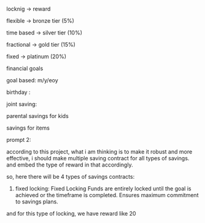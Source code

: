 locknig  ->  reward


flexible   ->   bronze tier (5%)


time based  -> silver tier (10%)


fractional  ->  gold tier  (15%)


fixed   -> platinum (20%)





financial goals


goal based:  m/y/eoy

birthday : 


joint saving:

parental savings for kids

savings for items







prompt 2:

according to this project, what i am thinking is to make it robust and more effective, i should make multiple saving contract for all types of savings. and embed the type of reward in that accordingly.

so, here there will be 4 types of savings contracts:

1) fixed locking: Fixed Locking
Funds are entirely locked until the goal is achieved or the timeframe is completed.
Ensures maximum commitment to savings plans.

and for this type of locking, we have reward like 20
